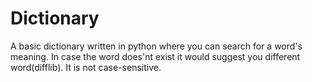 # Dictionary
A basic dictionary written in python where you can search for a word's meaning.
In case the word does'nt exist it would suggest you different word(difflib).
It is not case-sensitive.
